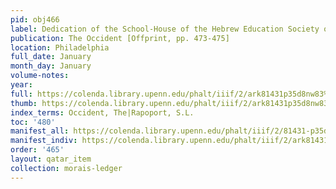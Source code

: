 ```yaml
---
pid: obj466
label: Dedication of the School-House of the Hebrew Education Society of Philadelphia.
publication: The Occident [Offprint, pp. 473-475]
location: Philadelphia
full_date: January
month_day: January
volume-notes:
year:
full: https://colenda.library.upenn.edu/phalt/iiif/2/ark81431p35d8nw83%2FSHA256E-s3819986--c80d8f6bb87af3d98f90aaacbe177c012211a65ca47772a095028341e3d215b7.jpeg/full/3500,/0/default.jpg
thumb: https://colenda.library.upenn.edu/phalt/iiif/2/ark81431p35d8nw83%2FSHA256E-s3819986--c80d8f6bb87af3d98f90aaacbe177c012211a65ca47772a095028341e3d215b7.jpeg/full/!200,200/0/default.jpg
index_terms: Occident, The|Rapoport, S.L.
toc: '480'
manifest_all: https://colenda.library.upenn.edu/phalt/iiif/2/81431-p35d8nw83/manifest
manifest_indiv: https://colenda.library.upenn.edu/phalt/iiif/2/ark81431p35d8nw83%2FSHA256E-s3819986--c80d8f6bb87af3d98f90aaacbe177c012211a65ca47772a095028341e3d215b7.jpeg
order: '465'
layout: qatar_item
collection: morais-ledger
---
```

